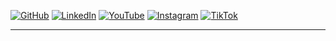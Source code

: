 [![GitHub](https://img.shields.io/badge/GitHub-181717?style=for-the-badge&logo=github)](https://github.com/dalecostadev)
[![LinkedIn](https://img.shields.io/badge/LinkedIn-0077B5?style=for-the-badge&logo=linkedin)](https://www.linkedin.com/in/nicol%C3%B2-costantini-a52602181)
[![YouTube](https://img.shields.io/badge/YouTube-FF0000?style=for-the-badge&logo=youtube)](https://www.youtube.com/@dalecostadev)
[![Instagram](https://img.shields.io/badge/Instagram-E4405F?style=for-the-badge&logo=instagram)](https://www.instagram.com/dalecostadev)
[![TikTok](https://img.shields.io/badge/TikTok-000000?style=for-the-badge&logo=tiktok)](https://www.tiktok.com/@dalecostadev)


---
